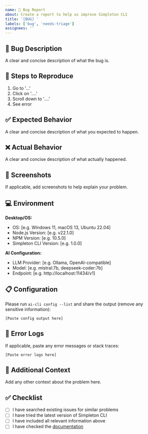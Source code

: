 ```yaml
---
name: 🐛 Bug Report
about: Create a report to help us improve Simpleton CLI
title: '[BUG] '
labels: ['bug', 'needs-triage']
assignees: ''
---
```


## 🐛 Bug Description
A clear and concise description of what the bug is.

## 🔄 Steps to Reproduce
1. Go to '...'
2. Click on '....'
3. Scroll down to '....'
4. See error

## ✅ Expected Behavior
A clear and concise description of what you expected to happen.

## ❌ Actual Behavior
A clear and concise description of what actually happened.

## 📸 Screenshots
If applicable, add screenshots to help explain your problem.

## 💻 Environment
**Desktop/OS:**
- OS: [e.g. Windows 11, macOS 13, Ubuntu 22.04]
- Node.js Version: [e.g. v22.1.0]
- NPM Version: [e.g. 10.5.0]
- Simpleton CLI Version: [e.g. 1.0.0]

**AI Configuration:**
- LLM Provider: [e.g. Ollama, OpenAI-compatible]
- Model: [e.g. mistral:7b, deepseek-coder:7b]
- Endpoint: [e.g. http://localhost:11434/v1]

## 📋 Configuration
Please run `ai-cli config --list` and share the output (remove any sensitive information):

```
[Paste config output here]
```

## 📝 Error Logs
If applicable, paste any error messages or stack traces:

```
[Paste error logs here]
```

## 🔧 Additional Context
Add any other context about the problem here.

## ✅ Checklist
- [ ] I have searched existing issues for similar problems
- [ ] I have tried the latest version of Simpleton CLI
- [ ] I have included all relevant information above
- [ ] I have checked the [documentation](https://github.com/AfyKirby1/Simpleton-CLI/tree/main/docs) 